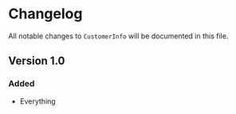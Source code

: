 # Changelog

All notable changes to `CustomerInfo` will be documented in this file.

## Version 1.0

### Added
- Everything
